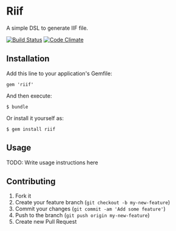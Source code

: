 # Riif

A simple DSL to generate IIF file.

[![Build Status](https://secure.travis-ci.org/linjunpop/riif.png?branch=master)](https://travis-ci.org/linjunpop/riif)
[![Code Climate](https://codeclimate.com/badge.png)](https://codeclimate.com/github/linjunpop/riif)

## Installation

Add this line to your application's Gemfile:

    gem 'riif'

And then execute:

    $ bundle

Or install it yourself as:

    $ gem install riif

## Usage

TODO: Write usage instructions here

## Contributing

1. Fork it
2. Create your feature branch (`git checkout -b my-new-feature`)
3. Commit your changes (`git commit -am 'Add some feature'`)
4. Push to the branch (`git push origin my-new-feature`)
5. Create new Pull Request
